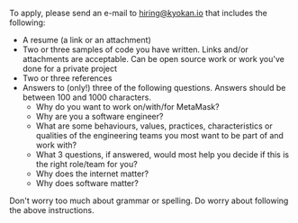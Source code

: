 To apply, please send an e-mail to hiring@kyokan.io that includes the following:

- A resume (a link or an attachment)
- Two or three samples of code you have written. Links and/or attachments are acceptable. Can be open source work or work you've done for a private project
- Two or three references
- Answers to (only!) three of the following questions. Answers should be between 100 and 1000 characters.
    - Why do you want to work on/with/for MetaMask?
    - Why are you a software engineer?
    - What are some behaviours, values, practices, characteristics or qualities of the engineering teams you most want to be part of and work with?
    - What 3 questions, if answered, would most help you decide if this is the right role/team for you?
    - Why does the internet matter?
    - Why does software matter?
    
Don't worry too much about grammar or spelling. Do worry about following the above instructions.
